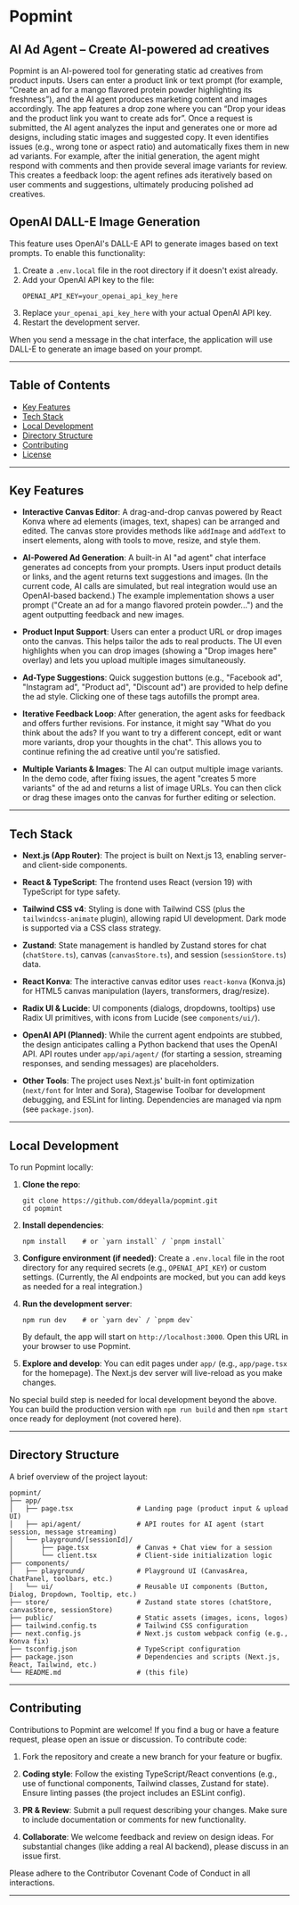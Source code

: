 # Popmint

## AI Ad Agent – Create AI-powered ad creatives

Popmint is an AI-powered tool for generating static ad creatives from product inputs. Users can enter a product link or text prompt (for example, “Create an ad for a mango flavored protein powder highlighting its freshness”), and the AI agent produces marketing content and images accordingly. The app features a drop zone where you can “Drop your ideas and the product link you want to create ads for”. Once a request is submitted, the AI agent analyzes the input and generates one or more ad designs, including static images and suggested copy. It even identifies issues (e.g., wrong tone or aspect ratio) and automatically fixes them in new ad variants. For example, after the initial generation, the agent might respond with comments and then provide several image variants for review. This creates a feedback loop: the agent refines ads iteratively based on user comments and suggestions, ultimately producing polished ad creatives.

## OpenAI DALL-E Image Generation

This feature uses OpenAI's DALL-E API to generate images based on text prompts. To enable this functionality:

1. Create a `.env.local` file in the root directory if it doesn't exist already.
2. Add your OpenAI API key to the file:
   ```
   OPENAI_API_KEY=your_openai_api_key_here
   ```
3. Replace `your_openai_api_key_here` with your actual OpenAI API key.
4. Restart the development server.

When you send a message in the chat interface, the application will use DALL-E to generate an image based on your prompt.

---

## Table of Contents

- [Key Features](#key-features)
- [Tech Stack](#tech-stack)
- [Local Development](#local-development)
- [Directory Structure](#directory-structure)
- [Contributing](#contributing)
- [License](#license)

---

## Key Features

- **Interactive Canvas Editor**: A drag-and-drop canvas powered by React Konva where ad elements (images, text, shapes) can be arranged and edited. The canvas store provides methods like `addImage` and `addText` to insert elements, along with tools to move, resize, and style them.

- **AI-Powered Ad Generation**: A built-in AI "ad agent" chat interface generates ad concepts from your prompts. Users input product details or links, and the agent returns text suggestions and images. (In the current code, AI calls are simulated, but real integration would use an OpenAI-based backend.) The example implementation shows a user prompt ("Create an ad for a mango flavored protein powder...") and the agent outputting feedback and new images.

- **Product Input Support**: Users can enter a product URL or drop images onto the canvas. This helps tailor the ads to real products. The UI even highlights when you can drop images (showing a "Drop images here" overlay) and lets you upload multiple images simultaneously.

- **Ad-Type Suggestions**: Quick suggestion buttons (e.g., "Facebook ad", "Instagram ad", "Product ad", "Discount ad") are provided to help define the ad style. Clicking one of these tags autofills the prompt area.

- **Iterative Feedback Loop**: After generation, the agent asks for feedback and offers further revisions. For instance, it might say "What do you think about the ads? If you want to try a different concept, edit or want more variants, drop your thoughts in the chat". This allows you to continue refining the ad creative until you're satisfied.

- **Multiple Variants & Images**: The AI can output multiple image variants. In the demo code, after fixing issues, the agent "creates 5 more variants" of the ad and returns a list of image URLs. You can then click or drag these images onto the canvas for further editing or selection.

---

## Tech Stack

- **Next.js (App Router)**: The project is built on Next.js 13, enabling server- and client-side components.

- **React & TypeScript**: The frontend uses React (version 19) with TypeScript for type safety.

- **Tailwind CSS v4**: Styling is done with Tailwind CSS (plus the `tailwindcss-animate` plugin), allowing rapid UI development. Dark mode is supported via a CSS class strategy.

- **Zustand**: State management is handled by Zustand stores for chat (`chatStore.ts`), canvas (`canvasStore.ts`), and session (`sessionStore.ts`) data.

- **React Konva**: The interactive canvas editor uses `react-konva` (Konva.js) for HTML5 canvas manipulation (layers, transformers, drag/resize).

- **Radix UI & Lucide**: UI components (dialogs, dropdowns, tooltips) use Radix UI primitives, with icons from Lucide (see `components/ui/`).

- **OpenAI API (Planned)**: While the current agent endpoints are stubbed, the design anticipates calling a Python backend that uses the OpenAI API. API routes under `app/api/agent/` (for starting a session, streaming responses, and sending messages) are placeholders.

- **Other Tools**: The project uses Next.js' built-in font optimization (`next/font` for Inter and Sora), Stagewise Toolbar for development debugging, and ESLint for linting. Dependencies are managed via npm (see `package.json`).

---

## Local Development

To run Popmint locally:

1. **Clone the repo**:
   ```
   git clone https://github.com/ddeyalla/popmint.git
   cd popmint
   ```

2. **Install dependencies**:
   ```
   npm install    # or `yarn install` / `pnpm install`
   ```

3. **Configure environment (if needed)**: Create a `.env.local` file in the root directory for any required secrets (e.g., `OPENAI_API_KEY`) or custom settings. (Currently, the AI endpoints are mocked, but you can add keys as needed for a real integration.)

4. **Run the development server**:
   ```
   npm run dev    # or `yarn dev` / `pnpm dev`
   ```
   By default, the app will start on `http://localhost:3000`. Open this URL in your browser to use Popmint.

5. **Explore and develop**: You can edit pages under `app/` (e.g., `app/page.tsx` for the homepage). The Next.js dev server will live-reload as you make changes.

No special build step is needed for local development beyond the above. You can build the production version with `npm run build` and then `npm start` once ready for deployment (not covered here).

---

## Directory Structure

A brief overview of the project layout:

```
popmint/
├── app/                        
│   ├── page.tsx                # Landing page (product input & upload UI)
│   ├── api/agent/              # API routes for AI agent (start session, message streaming)
│   └── playground/[sessionId]/
│       ├── page.tsx            # Canvas + Chat view for a session
│       └── client.tsx          # Client-side initialization logic
├── components/                 
│   ├── playground/             # Playground UI (CanvasArea, ChatPanel, toolbars, etc.)
│   └── ui/                     # Reusable UI components (Button, Dialog, Dropdown, Tooltip, etc.)
├── store/                      # Zustand state stores (chatStore, canvasStore, sessionStore)
├── public/                     # Static assets (images, icons, logos)
├── tailwind.config.ts          # Tailwind CSS configuration
├── next.config.js              # Next.js custom webpack config (e.g., Konva fix)
├── tsconfig.json               # TypeScript configuration
├── package.json                # Dependencies and scripts (Next.js, React, Tailwind, etc.)
└── README.md                   # (this file)
```

---

## Contributing

Contributions to Popmint are welcome! If you find a bug or have a feature request, please open an issue or discussion. To contribute code:

1. Fork the repository and create a new branch for your feature or bugfix.

2. **Coding style**: Follow the existing TypeScript/React conventions (e.g., use of functional components, Tailwind classes, Zustand for state). Ensure linting passes (the project includes an ESLint config).

3. **PR & Review**: Submit a pull request describing your changes. Make sure to include documentation or comments for new functionality.

4. **Collaborate**: We welcome feedback and review on design ideas. For substantial changes (like adding a real AI backend), please discuss in an issue first.

Please adhere to the Contributor Covenant Code of Conduct in all interactions.

---
